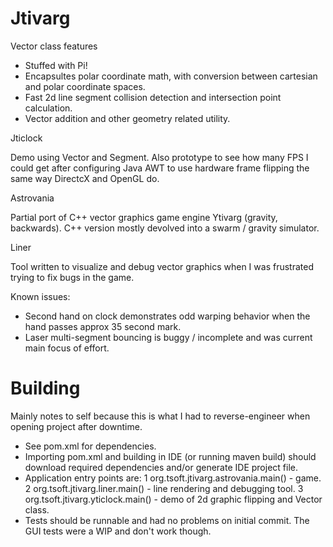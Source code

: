 # Jtivarg

Vector class features

* Stuffed with Pi!
* Encapsultes polar coordinate math, with conversion between cartesian and polar coordinate spaces.
* Fast 2d line segment collision detection and intersection point calculation.
* Vector addition and other geometry related utility.

Jticlock

  Demo using Vector and Segment. Also prototype to see how many FPS I could get after configuring Java AWT to use hardware frame flipping the same way DirectcX and OpenGL do.
  
Astrovania

  Partial port of C++ vector graphics game engine Ytivarg (gravity, backwards). C++ version mostly devolved into a swarm / gravity simulator.
  
Liner

  Tool written to visualize and debug vector graphics when I was frustrated trying to fix bugs in the game.
  
Known issues:

  * Second hand on clock demonstrates odd warping behavior when the hand passes approx 35 second mark. 
  * Laser multi-segment bouncing is buggy / incomplete and was current main focus of effort.

# Building

Mainly notes to self because this is what I had to reverse-engineer when opening project after downtime.

* See pom.xml for dependencies. 
* Importing pom.xml and building in IDE (or running maven build) should download required dependencies and/or generate IDE project file.
* Application entry points are:
  1 org.tsoft.jtivarg.astrovania.main() - game.
  2 org.tsoft.jtivarg.liner.main() - line rendering and debugging tool.
  3 org.tsoft.jtivarg.yticlock.main() - demo of 2d graphic flipping and Vector class.
* Tests should be runnable and had no problems on initial commit. The GUI tests were a WIP and don't work though.
